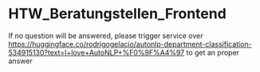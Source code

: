 # HTW_Beratungstellen_Frontend

If no question will be answered, please trigger service over https://huggingface.co/rodrigogelacio/autonlp-department-classification-534915130?text=I+love+AutoNLP+%F0%9F%A4%97
to get an proper answer
